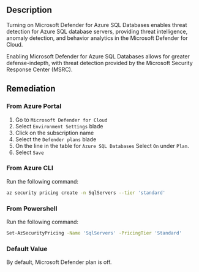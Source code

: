 ## Description

Turning on Microsoft Defender for Azure SQL Databases enables threat detection for Azure SQL database servers, providing threat intelligence, anomaly detection, and behavior analytics in the Microsoft Defender for Cloud.

Enabling Microsoft Defender for Azure SQL Databases allows for greater defense-indepth, with threat detection provided by the Microsoft Security Response Center (MSRC).

## Remediation

### From Azure Portal

1. Go to `Microsoft Defender for Cloud`
2. Select `Environment Settings` blade
3. Click on the subscription name
4. Select the `Defender plans` blade
5. On the line in the table for `Azure SQL Databases` Select `On` under `Plan`.
6. Select `Save`

### From Azure CLI

Run the following command:

```bash
az security pricing create -n SqlServers --tier 'standard'
```

### From Powershell

Run the following command:

```bash
Set-AzSecurityPricing -Name 'SqlServers' -PricingTier 'Standard'
```

### Default Value

By default, Microsoft Defender plan is off.